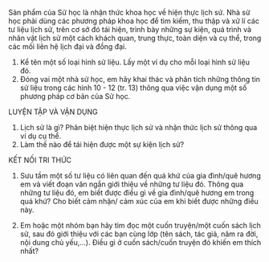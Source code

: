 Sản phẩm của Sử học là nhận thức khoa học về hiện thực lịch sử. Nhà sử học phải dùng các phương pháp khoa học để tìm kiếm, thu thập và xử lí các tư liệu lịch sử, trên cơ sở đó tái hiện, trình bày những sự kiện, quá trình và nhân vật lịch sử một cách khách quan, trung thực, toàn diện và cụ thể, trong các mối liên hệ lịch đại và đồng đại.

1. Kể tên một số loại hình sử liệu. Lấy một ví dụ cho mỗi loại hình sử liệu đó.
2. Đóng vai một nhà sử học, em hãy khai thác và phân tích những thông tin sử liệu trong các hình 10 - 12 (tr. 13) thông qua việc vận dụng một số phương pháp cơ bản của Sử học.

LUYỆN TẬP VÀ VẬN DỤNG

1. Lịch sử là gì? Phân biệt hiện thực lịch sử và nhận thức lịch sử thông qua ví dụ cụ thể.
2. Làm thế nào để tái hiện được một sự kiện lịch sử?

KẾT NỐI TRI THỨC

1. Sưu tầm một số tư liệu có liên quan đến quá khứ của gia đình/quê hương em và viết đoạn văn ngắn giới thiệu về những tư liệu đó. Thông qua những tư liệu đó, em biết được điều gì về gia đình/quê hương em trong quá khứ? Cho biết cảm nhận/ cảm xúc của em khi biết được những điều này.

2. Em hoặc một nhóm bạn hãy tìm đọc một cuốn truyện/một cuốn sách lịch sử, sau đó giới thiệu với các bạn cùng lớp (tên sách, tác giả, năm ra đời, nội dung chủ yếu,...). Điều gì ở cuốn sách/cuốn truyện đó khiến em thích nhất?